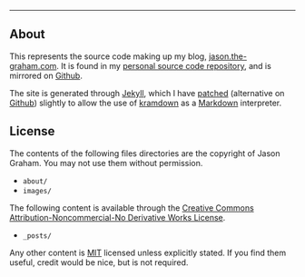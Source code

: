 ---

## About ##

This represents the source code making up my blog,
[jason.the-graham.com][blog].  It is found in my [personal source code
repository][my repo], and is mirrored on [Github][mirror].

[blog]:http://jason.the-graham.com
[my repo]:http://code.the-graham.com/blog
[mirror]:https://github.com/jasongraham/blog

The site is generated through [Jekyll][], which I have
[patched][patch] (alternative on [Github][github patch]) slightly to allow the use of [kramdown][] as a
[Markdown][] interpreter.

[Jekyll]:https://github.com/mojombo/jekyll
[patch]:http://code.the-graham.com/jekyll/commit/?id=28ed939a6ae02f980aba4f37149415cacaf12824
[github patch]:https://github.com/jasongraham/jekyll/commit/28ed939a6ae02f980aba4f37149415cacaf12824
[kramdown]:http://kramdown.rubyforge.org/
[Markdown]:http://daringfireball.net/projects/markdown/

## License ##

The contents of the following files directories are the copyright of Jason
Graham.  You may not use them without permission.

+ `about/`
+ `images/`

The following content is available through the [Creative Commons
Attribution-Noncommercial-No Derivative Works License][by-nc-nd].

[by-nc-nd]:http://creativecommons.org/licenses/by-nc-nd/3.0/

+ `_posts/`

Any other content is [MIT][] licensed unless explicitly stated.  If
you find them useful, credit would be nice, but is not required.

[MIT]:https://secure.wikimedia.org/wikipedia/en/wiki/MIT_License
